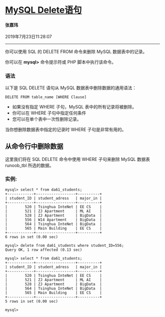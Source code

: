 # [MySQL Delete语句](<https://www.runoob.com/mysql/mysql-delete-query.html>)

#### 张嘉玮

2019年7月23日11:28:07

***

你可以使用 SQL 的 DELETE FROM 命令来删除 MySQL 数据表中的记录。

你可以在 **mysql>** 命令提示符或 PHP 脚本中执行该命令。

### 语法

以下是 SQL DELETE 语句从 MySQL 数据表中删除数据的通用语法：

```mysql
DELETE FROM table_name [WHERE Clause]
```

- 如果没有指定 WHERE 子句，MySQL 表中的所有记录将被删除。
- 你可以在 WHERE 子句中指定任何条件
- 您可以在单个表中一次性删除记录。

当你想删除数据表中指定的记录时 WHERE 子句是非常有用的。

## 从命令行中删除数据

这里我们将在 SQL DELETE 命令中使用 WHERE 子句来删除 MySQL 数据表 runoob_tbl 所选的数据。

### 实例:

```mysql
mysql> select * from da61_students;
+------------+------------------+----------+
| student_ID | student_adress   | major_in |
+------------+------------------+----------+
|        520 | Tsinghua InteNet | EE CS    |
|        521 | ZJ Apartment     | ML AI    |
|        528 | ZJ Apartment     | BigData  |
|        556 | W14 Apartment    | BigData  |
|        564 | Tsinghua InteNet | BigData  |
|        565 | Main Building    | EE CS    |
+------------+------------------+----------+
6 rows in set (0.00 sec)

mysql> delete from da61_students where student_ID=556;
Query OK, 1 row affected (0.13 sec)

mysql> select * from da61_students;
+------------+------------------+----------+
| student_ID | student_adress   | major_in |
+------------+------------------+----------+
|        520 | Tsinghua InteNet | EE CS    |
|        521 | ZJ Apartment     | ML AI    |
|        528 | ZJ Apartment     | BigData  |
|        564 | Tsinghua InteNet | BigData  |
|        565 | Main Building    | EE CS    |
+------------+------------------+----------+
5 rows in set (0.00 sec)

mysql>
```

